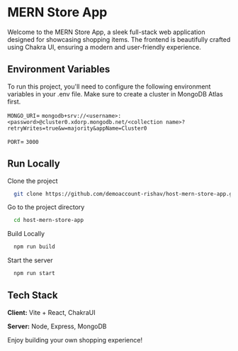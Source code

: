 
# MERN Store App
Welcome to the MERN Store App, a sleek full-stack web application designed for showcasing shopping items. The frontend is beautifully crafted using Chakra UI, ensuring a modern and user-friendly experience.


## Environment Variables

To run this project, you'll need to configure the following environment variables in your .env file. Make sure to create a cluster in MongoDB Atlas first.

`MONGO_URI`=
``mongodb+srv://<username>:<password>@cluster0.xdorp.mongodb.net/<collection name>?retryWrites=true&w=majority&appName=Cluster0``

`PORT`=
``3000``



## Run Locally

Clone the project

```bash
  git clone https://github.com/demoaccount-rishav/host-mern-store-app.git
```

Go to the project directory

```bash
  cd host-mern-store-app
```

Build Locally

```bash
  npm run build
```

Start the server

```bash
  npm run start
```


## Tech Stack

**Client:** Vite + React, ChakraUI

**Server:** Node, Express, MongoDB

Enjoy building your own shopping experience!
